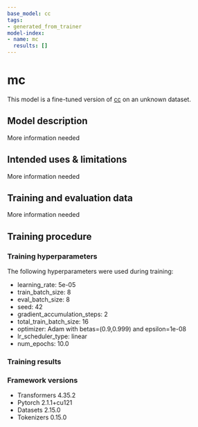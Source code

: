 ```yaml
---
base_model: cc
tags:
- generated_from_trainer
model-index:
- name: mc
  results: []
---
```


<!-- This model card has been generated automatically according to the information the Trainer had access to. You
should probably proofread and complete it, then remove this comment. -->

# mc

This model is a fine-tuned version of [cc](https://huggingface.co/cc) on an unknown dataset.

## Model description

More information needed

## Intended uses & limitations

More information needed

## Training and evaluation data

More information needed

## Training procedure

### Training hyperparameters

The following hyperparameters were used during training:
- learning_rate: 5e-05
- train_batch_size: 8
- eval_batch_size: 8
- seed: 42
- gradient_accumulation_steps: 2
- total_train_batch_size: 16
- optimizer: Adam with betas=(0.9,0.999) and epsilon=1e-08
- lr_scheduler_type: linear
- num_epochs: 10.0

### Training results



### Framework versions

- Transformers 4.35.2
- Pytorch 2.1.1+cu121
- Datasets 2.15.0
- Tokenizers 0.15.0
